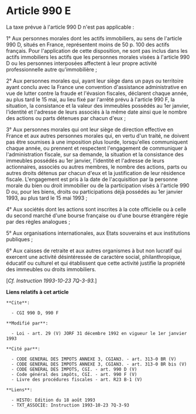 # Article 990 E

La taxe prévue à l'article 990 D n'est pas applicable :

1° Aux personnes morales dont les actifs immobiliers, au sens de l'article 990 D, situés en France, représentent moins de 50
p. 100 des actifs français. Pour l'application de cette disposition, ne sont pas inclus dans les actifs immobiliers les
actifs que les personnes morales visées à l'article 990 D ou les personnes interposées affectent à leur propre activité
professionnelle autre qu'immobilière ;

2° Aux personnes morales qui, ayant leur siège dans un pays ou territoire ayant conclu avec la France une convention
d'assistance administrative en vue de lutter contre la fraude et l'évasion fiscales, déclarent chaque année, au plus tard le
15 mai, au lieu fixé par l'arrêté prévu à l'article 990 F, la situation, la consistance et la valeur des immeubles possédés
au 1er janvier, l'identité et l'adresse de leurs associés à la même date ainsi que le nombre des actions ou parts détenues
par chacun d'eux ; 

3° Aux personnes morales qui ont leur siège de direction effective en France et aux autres personnes morales qui, en vertu
d'un traité, ne doivent pas être soumises à une imposition plus lourde, lorsqu'elles communiquent chaque année, ou prennent
et respectent l'engagement de communiquer à l'administration fiscale, sur sa demande, la situation et la consistance des
immeubles possédés au 1er janvier, l'identité et l'adresse de leurs actionnaires, associés ou autres membres, le nombre des
actions, parts ou autres droits détenus par chacun d'eux et la justification de leur résidence fiscale. L'engagement est pris
à la date de l'acquisition par la personne morale du bien ou droit immobilier ou de la participation visés à l'article 990 D
ou, pour les biens, droits ou participations déjà possédés au 1er janvier 1993, au plus tard le 15 mai 1993 ;

4° Aux sociétés dont les actions sont inscrites à la cote officielle ou à celle du second marché d'une bourse française ou
d'une bourse étrangère régie par des règles analogues ;

5° Aux organisations internationales, aux Etats souverains et aux institutions publiques ; 

6° Aux caisses de retraite et aux autres organismes à but non lucratif qui exercent une activité désintéressée de caractère
social, philanthropique, éducatif ou culturel et qui établissent que cette activité justifie la propriété des immeubles ou
droits immobiliers.

[*Cf. Instruction 1993-10-23 7Q-3-93.*]

**Liens relatifs à cet article**

	**Cite**:

	  - CGI 990 D, 990 F

	**Modifié par**:

	  - Loi - art. 29 (V) JORF 31 décembre 1992 en vigueur le 1er janvier 1993

	**Cité par**:

	  - CODE GENERAL DES IMPOTS ANNEXE 3, CGIAN3. - art. 313-0 BR (V)
	  - CODE GENERAL DES IMPOTS ANNEXE 3, CGIAN3. - art. 313-0 BR bis (V)
	  - CODE GENERAL DES IMPOTS, CGI. - art. 990 D (V)
	  - Code général des impôts, CGI. - art. 990 F (V)
	  - Livre des procédures fiscales - art. R23 B-1 (V)

	**Liens**:

	  - HISTO: Edition du 18 août 1993
	  - TXT_ASSOCIE: Instruction 1993-10-23 7Q-3-93
